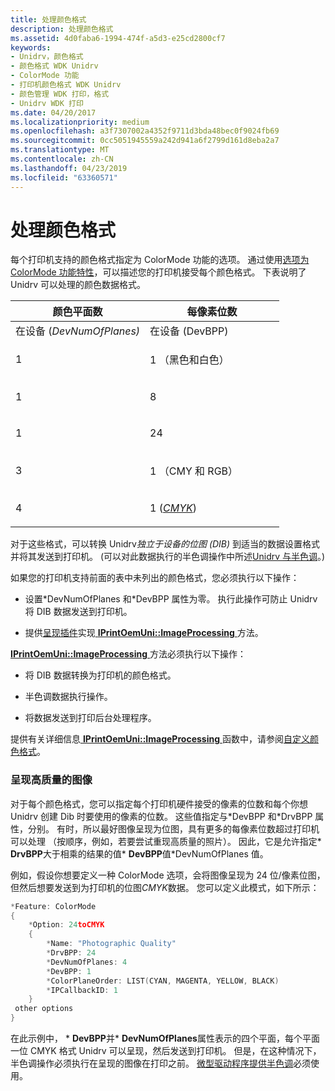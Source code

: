 ```yaml
---
title: 处理颜色格式
description: 处理颜色格式
ms.assetid: 4d0faba6-1994-474f-a5d3-e25cd2800cf7
keywords:
- Unidrv，颜色格式
- 颜色格式 WDK Unidrv
- ColorMode 功能
- 打印机颜色格式 WDK Unidrv
- 颜色管理 WDK 打印，格式
- Unidrv WDK 打印
ms.date: 04/20/2017
ms.localizationpriority: medium
ms.openlocfilehash: a3f7307002a4352f9711d3bda48bec0f9024fb69
ms.sourcegitcommit: 0cc5051945559a242d941a6f2799d161d8eba2a7
ms.translationtype: MT
ms.contentlocale: zh-CN
ms.lasthandoff: 04/23/2019
ms.locfileid: "63360571"
---
```

# <a name="handling-color-formats"></a>处理颜色格式





每个打印机支持的颜色格式指定为 ColorMode 功能的选项。 通过使用[选项为 ColorMode 功能特性](option-attributes-for-the-colormode-feature.md)，可以描述您的打印机接受每个颜色格式。 下表说明了 Unidrv 可以处理的颜色数据格式。

<table>
<colgroup>
<col width="50%" />
<col width="50%" />
</colgroup>
<thead>
<tr class="header">
<th>颜色平面数</th>
<th>每像素位数</th>
</tr>
</thead>
<tbody>
<tr class="odd">
<td>在设备 (<em>DevNumOfPlanes)</td>
<td>在设备 (</em>DevBPP)</td>
</tr>
<tr class="even">
<td><p>1</p></td>
<td><p>1 （黑色和白色）</p></td>
</tr>
<tr class="odd">
<td><p>1</p></td>
<td><p>8</p></td>
</tr>
<tr class="even">
<td><p>1</p></td>
<td><p>24</p></td>
</tr>
<tr class="odd">
<td><p>3</p></td>
<td><p>1 （CMY 和 RGB）</p></td>
</tr>
<tr class="even">
<td><p>4</p></td>
<td><p>1 (<a href="https://msdn.microsoft.com/library/windows/hardware/ff556274#wdkgloss-cmyk" data-raw-source="&lt;em&gt;CMYK&lt;/em&gt;"><em>CMYK</em></a>)</p></td>
</tr>
</tbody>
</table>

 

对于这些格式，可以转换 Unidrv*独立于设备的位图 (DIB)* 到适当的数据设置格式并将其发送到打印机。 (可以对此数据执行的半色调操作中所述[Unidrv 与半色调](halftoning-with-unidrv.md)。)

如果您的打印机支持前面的表中未列出的颜色格式，您必须执行以下操作：

-   设置\*DevNumOfPlanes 和\*DevBPP 属性为零。 执行此操作可防止 Unidrv 将 DIB 数据发送到打印机。

-   提供[呈现插件](rendering-plug-ins.md)实现[ **IPrintOemUni::ImageProcessing** ](https://msdn.microsoft.com/library/windows/hardware/ff554261)方法。

[ **IPrintOemUni::ImageProcessing** ](https://msdn.microsoft.com/library/windows/hardware/ff554261)方法必须执行以下操作：

-   将 DIB 数据转换为打印机的颜色格式。

-   半色调数据执行操作。

-   将数据发送到打印后台处理程序。

提供有关详细信息[ **IPrintOemUni::ImageProcessing** ](https://msdn.microsoft.com/library/windows/hardware/ff554261)函数中，请参阅[自定义颜色格式](customized-color-formats.md)。

### <a name="rendering-high-quality-images"></a>呈现高质量的图像

对于每个颜色格式，您可以指定每个打印机硬件接受的像素的位数和每个你想 Unidrv 创建 Dib 时要使用的像素的位数。 这些值指定与\*DevBPP 和\*DrvBPP 属性，分别。 有时，所以最好图像呈现为位图，具有更多的每像素位数超过打印机可以处理 （按顺序，例如，若要尝试重现高质量的照片）。 因此，它是允许指定\* **DrvBPP**大于相乘的结果的值\* **DevBPP**值\*DevNumOfPlanes 值。

例如，假设你想要定义一种 ColorMode 选项，会将图像呈现为 24 位/像素位图，但然后想要发送到为打印机的位图*CMYK*数据。 您可以定义此模式，如下所示：

```cpp
*Feature: ColorMode
{
    *Option: 24toCMYK
    {
        *Name: "Photographic Quality"
        *DrvBPP: 24
        *DevNumOfPlanes: 4
        *DevBPP: 1
        *ColorPlaneOrder: LIST(CYAN, MAGENTA, YELLOW, BLACK)
        *IPCallbackID: 1
    }
 other options
}
```

在此示例中， \* **DevBPP**并\* **DevNumOfPlanes**属性表示的四个平面，每个平面一位 CMYK 格式 Unidrv 可以呈现，然后发送到打印机。 但是，在这种情况下，半色调操作必须执行在呈现的图像在打印之前。 [微型驱动程序提供半色调](minidriver-supplied-halftoning.md)必须使用。

 

 




